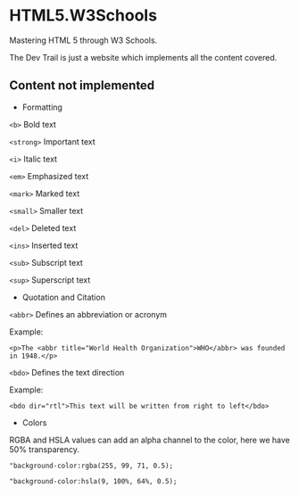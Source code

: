 # HTML5.W3Schools
 Mastering HTML 5 through W3 Schools. 

 The Dev Trail is just a website which implements all the content covered.

 ## Content not implemented

 - Formatting

 ``<b>`` Bold text

 ``<strong>`` Important text

 ``<i>`` Italic text

 ``<em>`` Emphasized text

 ``<mark>`` Marked text

 ``<small>`` Smaller text

 ``<del>`` Deleted text

 ``<ins>`` Inserted text

 ``<sub>`` Subscript text

 ``<sup>`` Superscript text

 - Quotation and Citation

 ``<abbr>`` Defines an abbreviation or acronym

 Example: 
 
 ``<p>The <abbr title="World Health Organization">WHO</abbr> was founded in 1948.</p>``

 ``<bdo>`` Defines the text direction

 Example: 
 
 ``<bdo dir="rtl">This text will be written from right to left</bdo>``

 - Colors

 RGBA and HSLA values can add an alpha channel to the color, here we have 50% transparency.

 ``"background-color:rgba(255, 99, 71, 0.5);``
 
 ``"background-color:hsla(9, 100%, 64%, 0.5);``










